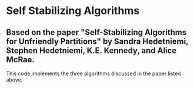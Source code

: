 <h1>Self Stabilizing Algorithms</h1>
<h2>Based on the paper "Self-Stabilizing Algorithms for Unfriendly Partitions" by Sandra Hedetniemi, Stephen Hedetniemi, K.E. Kennedy, and Alice McRae.</h2>
<p>This code implements the three algorithms discussed in the paper listed above.</p>

